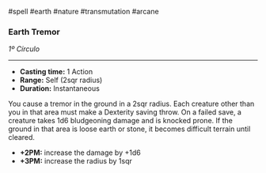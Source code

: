 #spell #earth #nature #transmutation #arcane 
### Earth Tremor
*1º Círculo*
___
- **Casting time:** 1 Action
- **Range:** Self (2sqr radius)
- **Duration:** Instantaneous

You cause a tremor in the ground in a 2sqr radius. Each creature other than you in that area must make a Dexterity saving throw. On a failed save, a creature takes 1d6 bludgeoning damage and is knocked prone. If the ground in that area is loose earth or stone, it becomes difficult terrain until cleared.

- **+2PM:** increase the damage by +1d6
- **+3PM:** increase the radius by 1sqr